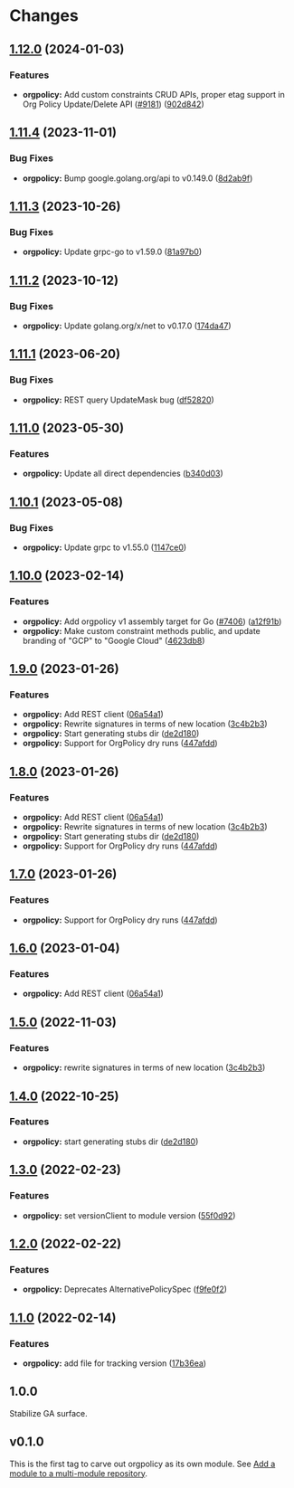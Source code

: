 # Changes

## [1.12.0](https://github.com/googleapis/google-cloud-go/compare/orgpolicy/v1.11.4...orgpolicy/v1.12.0) (2024-01-03)


### Features

* **orgpolicy:** Add custom constraints CRUD APIs, proper etag support in Org Policy Update/Delete API ([#9181](https://github.com/googleapis/google-cloud-go/issues/9181)) ([902d842](https://github.com/googleapis/google-cloud-go/commit/902d84299b5073543ade684aa311b791bed3a999))

## [1.11.4](https://github.com/googleapis/google-cloud-go/compare/orgpolicy/v1.11.3...orgpolicy/v1.11.4) (2023-11-01)


### Bug Fixes

* **orgpolicy:** Bump google.golang.org/api to v0.149.0 ([8d2ab9f](https://github.com/googleapis/google-cloud-go/commit/8d2ab9f320a86c1c0fab90513fc05861561d0880))

## [1.11.3](https://github.com/googleapis/google-cloud-go/compare/orgpolicy/v1.11.2...orgpolicy/v1.11.3) (2023-10-26)


### Bug Fixes

* **orgpolicy:** Update grpc-go to v1.59.0 ([81a97b0](https://github.com/googleapis/google-cloud-go/commit/81a97b06cb28b25432e4ece595c55a9857e960b7))

## [1.11.2](https://github.com/googleapis/google-cloud-go/compare/orgpolicy/v1.11.1...orgpolicy/v1.11.2) (2023-10-12)


### Bug Fixes

* **orgpolicy:** Update golang.org/x/net to v0.17.0 ([174da47](https://github.com/googleapis/google-cloud-go/commit/174da47254fefb12921bbfc65b7829a453af6f5d))

## [1.11.1](https://github.com/googleapis/google-cloud-go/compare/orgpolicy/v1.11.0...orgpolicy/v1.11.1) (2023-06-20)


### Bug Fixes

* **orgpolicy:** REST query UpdateMask bug ([df52820](https://github.com/googleapis/google-cloud-go/commit/df52820b0e7721954809a8aa8700b93c5662dc9b))

## [1.11.0](https://github.com/googleapis/google-cloud-go/compare/orgpolicy/v1.10.1...orgpolicy/v1.11.0) (2023-05-30)


### Features

* **orgpolicy:** Update all direct dependencies ([b340d03](https://github.com/googleapis/google-cloud-go/commit/b340d030f2b52a4ce48846ce63984b28583abde6))

## [1.10.1](https://github.com/googleapis/google-cloud-go/compare/orgpolicy/v1.10.0...orgpolicy/v1.10.1) (2023-05-08)


### Bug Fixes

* **orgpolicy:** Update grpc to v1.55.0 ([1147ce0](https://github.com/googleapis/google-cloud-go/commit/1147ce02a990276ca4f8ab7a1ab65c14da4450ef))

## [1.10.0](https://github.com/googleapis/google-cloud-go/compare/orgpolicy/v1.9.0...orgpolicy/v1.10.0) (2023-02-14)


### Features

* **orgpolicy:** Add orgpolicy v1 assembly target for Go ([#7406](https://github.com/googleapis/google-cloud-go/issues/7406)) ([a12f91b](https://github.com/googleapis/google-cloud-go/commit/a12f91b361b9d89f33998ebd9b5a50a485f89ad8))
* **orgpolicy:** Make custom constraint methods public, and update branding of "GCP" to "Google Cloud" ([4623db8](https://github.com/googleapis/google-cloud-go/commit/4623db86fb70305278f6740999ecaee674506052))

## [1.9.0](https://github.com/googleapis/google-cloud-go/compare/orgpolicy-v1.8.0...orgpolicy/v1.9.0) (2023-01-26)


### Features

* **orgpolicy:** Add REST client ([06a54a1](https://github.com/googleapis/google-cloud-go/commit/06a54a16a5866cce966547c51e203b9e09a25bc0))
* **orgpolicy:** Rewrite signatures in terms of new location ([3c4b2b3](https://github.com/googleapis/google-cloud-go/commit/3c4b2b34565795537aac1661e6af2442437e34ad))
* **orgpolicy:** Start generating stubs dir ([de2d180](https://github.com/googleapis/google-cloud-go/commit/de2d18066dc613b72f6f8db93ca60146dabcfdcc))
* **orgpolicy:** Support for OrgPolicy dry runs ([447afdd](https://github.com/googleapis/google-cloud-go/commit/447afddf34d59c599cabe5415b4f9265b228bb9a))

## [1.8.0](https://github.com/googleapis/google-cloud-go/compare/orgpolicy-v1.7.0...orgpolicy/v1.8.0) (2023-01-26)


### Features

* **orgpolicy:** Add REST client ([06a54a1](https://github.com/googleapis/google-cloud-go/commit/06a54a16a5866cce966547c51e203b9e09a25bc0))
* **orgpolicy:** Rewrite signatures in terms of new location ([3c4b2b3](https://github.com/googleapis/google-cloud-go/commit/3c4b2b34565795537aac1661e6af2442437e34ad))
* **orgpolicy:** Start generating stubs dir ([de2d180](https://github.com/googleapis/google-cloud-go/commit/de2d18066dc613b72f6f8db93ca60146dabcfdcc))
* **orgpolicy:** Support for OrgPolicy dry runs ([447afdd](https://github.com/googleapis/google-cloud-go/commit/447afddf34d59c599cabe5415b4f9265b228bb9a))

## [1.7.0](https://github.com/googleapis/google-cloud-go/compare/orgpolicy/v1.6.0...orgpolicy/v1.7.0) (2023-01-26)


### Features

* **orgpolicy:** Support for OrgPolicy dry runs ([447afdd](https://github.com/googleapis/google-cloud-go/commit/447afddf34d59c599cabe5415b4f9265b228bb9a))

## [1.6.0](https://github.com/googleapis/google-cloud-go/compare/orgpolicy/v1.5.0...orgpolicy/v1.6.0) (2023-01-04)


### Features

* **orgpolicy:** Add REST client ([06a54a1](https://github.com/googleapis/google-cloud-go/commit/06a54a16a5866cce966547c51e203b9e09a25bc0))

## [1.5.0](https://github.com/googleapis/google-cloud-go/compare/orgpolicy/v1.4.0...orgpolicy/v1.5.0) (2022-11-03)


### Features

* **orgpolicy:** rewrite signatures in terms of new location ([3c4b2b3](https://github.com/googleapis/google-cloud-go/commit/3c4b2b34565795537aac1661e6af2442437e34ad))

## [1.4.0](https://github.com/googleapis/google-cloud-go/compare/orgpolicy/v1.3.0...orgpolicy/v1.4.0) (2022-10-25)


### Features

* **orgpolicy:** start generating stubs dir ([de2d180](https://github.com/googleapis/google-cloud-go/commit/de2d18066dc613b72f6f8db93ca60146dabcfdcc))

## [1.3.0](https://github.com/googleapis/google-cloud-go/compare/orgpolicy/v1.2.0...orgpolicy/v1.3.0) (2022-02-23)


### Features

* **orgpolicy:** set versionClient to module version ([55f0d92](https://github.com/googleapis/google-cloud-go/commit/55f0d92bf112f14b024b4ab0076c9875a17423c9))

## [1.2.0](https://github.com/googleapis/google-cloud-go/compare/orgpolicy/v1.1.0...orgpolicy/v1.2.0) (2022-02-22)


### Features

* **orgpolicy:** Deprecates AlternativePolicySpec ([f9fe0f2](https://github.com/googleapis/google-cloud-go/commit/f9fe0f2bf152c3855d3c6a2c54f9b7adba54f626))

## [1.1.0](https://github.com/googleapis/google-cloud-go/compare/orgpolicy/v1.0.0...orgpolicy/v1.1.0) (2022-02-14)


### Features

* **orgpolicy:** add file for tracking version ([17b36ea](https://github.com/googleapis/google-cloud-go/commit/17b36ead42a96b1a01105122074e65164357519e))

## 1.0.0

Stabilize GA surface.

## v0.1.0

This is the first tag to carve out orgpolicy as its own module. See
[Add a module to a multi-module repository](https://github.com/golang/go/wiki/Modules#is-it-possible-to-add-a-module-to-a-multi-module-repository).

